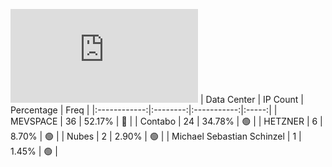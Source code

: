 ![Diagramm](https://github.com/111STAVR111/props/blob/main/Story/Decentralization/1/README.md)
| Data Center | IP Count | Percentage | Freq |
|:------------:|:--------:|:-----------:|:-----:|
| MEVSPACE | 36 | 52.17% | 🔴 |
| Contabo | 24 | 34.78% | 🟢 |
| HETZNER | 6 | 8.70% | 🟢 |
| Nubes | 2 | 2.90% | 🟢 |
| Michael Sebastian Schinzel | 1 | 1.45% | 🟢 |